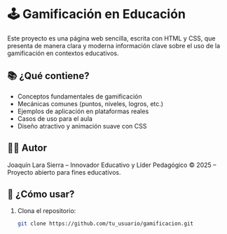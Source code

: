 # 🕹️ Gamificación en Educación

Este proyecto es una página web sencilla, escrita con HTML y CSS, que presenta de manera clara y moderna información clave sobre el uso de la gamificación en contextos educativos.

## 📚 ¿Qué contiene?

- Conceptos fundamentales de gamificación
- Mecánicas comunes (puntos, niveles, logros, etc.)
- Ejemplos de aplicación en plataformas reales
- Casos de uso para el aula
- Diseño atractivo y animación suave con CSS

## 👨‍🏫 Autor
Joaquín Lara Sierra – Innovador Educativo y Líder Pedagógico
© 2025 – Proyecto abierto para fines educativos.

## 🚀 ¿Cómo usar?

1. Clona el repositorio:
   ```bash
   git clone https://github.com/tu_usuario/gamificacion.git

